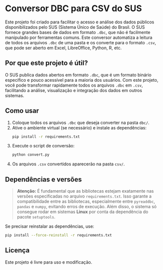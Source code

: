 # Conversor DBC para CSV do SUS

Este projeto foi criado para facilitar o acesso e análise dos dados públicos disponibilizados pelo SUS (Sistema Único de Saúde) do Brasil. O SUS fornece grandes bases de dados em formato `.dbc`, que não é facilmente manipulado por ferramentas comuns. Este conversor automatiza a leitura de todos os arquivos `.dbc` de uma pasta e os converte para o formato `.csv`, que pode ser aberto em Excel, LibreOffice, Python, R, etc.

## Por que este projeto é útil?

O SUS publica dados abertos em formato `.dbc`, que é um formato binário específico e pouco acessível para a maioria dos usuários. Com este projeto, você pode transformar rapidamente todos os arquivos `.dbc` em `.csv`, facilitando a análise, visualização e integração dos dados em outros sistemas.

## Como usar

1. Coloque todos os arquivos `.dbc` que deseja converter na pasta `dbc/`.
2. Ative o ambiente virtual (se necessário) e instale as dependências:
   ```bash
   pip install -r requirements.txt
   ```
3. Execute o script de conversão:
   ```bash
   python convert.py
   ```
4. Os arquivos `.csv` convertidos aparecerão na pasta `csv/`.

## Dependências e versões

> **Atenção:** É fundamental que as bibliotecas estejam exatamente nas versões especificadas no arquivo `requirements.txt`. Isso garante a compatibilidade entre as bibliotecas, especialmente entre `pyreaddbc`, `pandas` e `numpy`, evitando erros de execução. Além disso, o sistema só consegue rodar em sistemas **Linux** por conta da dependência do pacote `setuptools`.

Se precisar reinstalar as dependências, use:
```bash
pip install --force-reinstall -r requirements.txt
```

## Licença

Este projeto é livre para uso e modificação.
